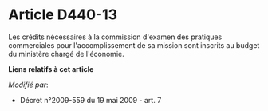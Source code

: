 # Article D440-13

Les crédits nécessaires à la commission d'examen des pratiques commerciales pour l'accomplissement de sa mission sont
inscrits au budget du ministère chargé de l'économie.

**Liens relatifs à cet article**

_Modifié par_:

  - Décret n°2009-559 du 19 mai 2009 - art. 7
